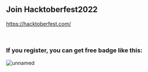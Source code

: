 ## Join Hacktoberfest2022
https://hacktoberfest.com/

<br>

###
### If you register, you can get free badge like this:

![unnamed](https://user-images.githubusercontent.com/92739271/193455793-bb7dc7c2-ab5c-442e-8651-00b3ebd3878b.png)

